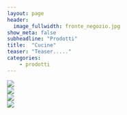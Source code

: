 ```yaml
---
layout: page
header:
  image_fullwidth: fronte_negozio.jpg
show_meta: false
subheadline: "Prodotti"
title:  "Cucine"
teaser: "Teaser....."
categories:
    - prodotti
---
```


<div class="row">
  <div class="medium-3 columns">
    <div class="image-hover-wrapper">
        <a href="{{ site.url }}{{ site.baseurl }}/cucine/arredo3">
          <img src="{{ site.url }}{{ site.baseurl }}/images/loghi/logo-arredo3-big_logo.jpg">
          <span class="image-hover-wrapper-reveal"/>
        </a>
    </div>
  </div>

  <div class="medium-3 columns">
    <div class="image-hover-wrapper">
        <a href="{{ site.url }}{{ site.baseurl }}/cucine/arredo3">
          <img src="{{ site.url }}{{ site.baseurl }}/images/loghi/logo-arredo3-big_logo.jpg">
          <span class="image-hover-wrapper-reveal"/>
        </a>
    </div>
  </div>

  <div class="medium-3 columns">
    <div class="image-hover-wrapper">
        <a href="{{ site.url }}{{ site.baseurl }}/cucine/arredo3" >
        <img src="{{ site.url }}{{ site.baseurl }}/images/loghi/logo-arredo3-big_logo.jpg">
          <span class="image-hover-wrapper-reveal"/>
        </a>
    </div>
  </div>

  <div class="medium-3 columns">
    <div class="image-hover-wrapper">
        <a href="{{ site.url }}{{ site.baseurl }}/cucine/arredo3" >
        <img src="{{ site.url }}{{ site.baseurl }}/images/loghi/logo-arredo3-big_logo.jpg">
          <span class="image-hover-wrapper-reveal"/>
        </a>
    </div>
  </div>
</div>